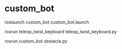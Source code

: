 # custom_bot


roslaunch custom_bot custom_bot.launch 

rosrun teleop_twist_keyboard teleop_twist_keyboard.py

rosrun custom_bot obstacle.py
